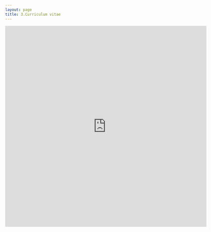 ```yaml
---
layout: page
title: 3.Curriculum vitae
---
```




<embed src="https:\\martynalukaszewicz.github.io\GitHub_CV_May162019.pdf" width="650px" height="650px" type="text/html" >















  
